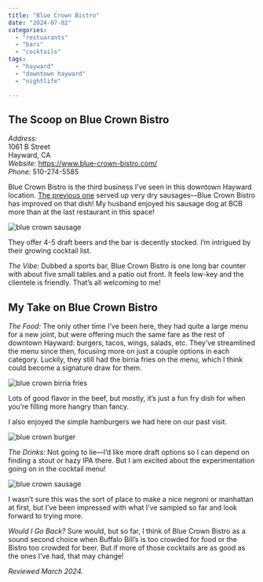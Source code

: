 ```yaml
---
title: "Blue Crown Bistro"
date: "2024-07-02"
categories:
  - "restuarants"
  - "bars"
  - "cocktails"
tags:
  - "hayward"
  - "downtown hayward"
  - "nightlife"

---
```


## The Scoop on Blue Crown Bistro

*Address:*\
1061 B Street\
Hayward, CA\
*Website:* <https://www.blue-crown-bistro.com/>\
*Phone:* 510-274-5585

Blue Crown Bistro is the third business I’ve seen in this downtown Hayward location. [The previous one](https://thegourmez.com/blog/2016-05-12-brews-brats-review-hayward/) served up very dry sausages—Blue Crown Bistro has improved on that dish! My husband enjoyed his sausage dog at BCB more than at the last restaurant in this space!

![blue crown sausage](http://s3.amazonaws.com/thegourmez-wpmedia/2024/07/Blue-Crown+(3).jpg)

 They offer 4-5 draft beers and the bar is decently stocked. I’m intrigued by their growing cocktail list.

*The Vibe:* Dubbed a sports bar, Blue Crown Bistro is one long bar counter with about five small tables and a patio out front. It feels low-key and the clientele is friendly. That’s all welcoming to me!

## My Take on Blue Crown Bistro

*The Food:* The only other time I’ve been here, they had quite a large menu for a new joint, but were offering much the same fare as the rest of downtown Hayward: burgers, tacos, wings, salads, etc. They’ve streamlined the menu since then, focusing more on just a couple options in each category. Luckily, they still had the birria fries on the menu, which I think could become a signature draw for them.

![blue crown birria fries](http://s3.amazonaws.com/thegourmez-wpmedia/2024/07/Blue-Crown+(1).jpg)

Lots of good flavor in the beef, but mostly, it’s just a fun fry dish for when you’re filling more hangry than fancy.

I also enjoyed the simple hamburgers we had here on our past visit.

![blue crown burger](http://s3.amazonaws.com/thegourmez-wpmedia/2024/07/Blue+Crown+10+2023-1.jpg)

*The Drinks:* Not going to lie—I’d like more draft options so I can depend on finding a stout or hazy IPA there. But I am excited about the experimentation going on in the cocktail menu!

![blue crown sausage](http://s3.amazonaws.com/thegourmez-wpmedia/2024/07/Blue-Crown+(2).jpg)

 I wasn’t sure this was the sort of place to make a nice negroni or manhattan at first, but I’ve been impressed with what I’ve sampled so far and look forward to trying more.

*Would I Go Back?* Sure would, but so far, I think of Blue Crown Bistro as a sound second choice when Buffalo Bill’s is too crowded for food or the Bistro too crowded for beer. But if more of those cocktails are as good as the ones I’ve had, that may change!

*Reviewed March 2024.*

